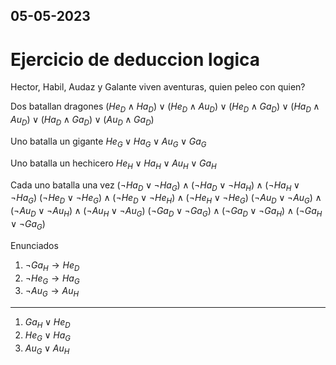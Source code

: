 05-05-2023
---
# Ejercicio de deduccion logica

Hector, Habil, Audaz y Galante viven aventuras, quien peleo con quien?

Dos batallan dragones
$(He_D \wedge Ha_D) \vee (He_D \wedge Au_D) \vee (He_D \wedge Ga_D) \vee (Ha_D \wedge Au_D) \vee (Ha_D \wedge Ga_D) \vee (Au_D \wedge Ga_D)$

Uno batalla un gigante
$He_G \vee Ha_G \vee Au_G \vee Ga_G$

Uno batalla un hechicero
$He_H \vee Ha_H \vee Au_H \vee Ga_H$

Cada uno batalla una vez
$(\neg Ha_D \vee \neg Ha_G) \wedge (\neg Ha_D \vee \neg Ha_H) \wedge (\neg Ha_H \vee \neg Ha_G)$
$(\neg He_D \vee \neg He_G) \wedge (\neg He_D \vee \neg He_H) \wedge (\neg He_H \vee \neg He_G)$
$(\neg Au_D \vee \neg Au_G) \wedge (\neg Au_D \vee \neg Au_H) \wedge (\neg Au_H \vee \neg Au_G)$
$(\neg Ga_D \vee \neg Ga_G) \wedge (\neg Ga_D \vee \neg Ga_H) \wedge (\neg Ga_H \vee \neg Ga_G)$

Enunciados
1. $\neg Ga_H \rightarrow He_D$
2. $\neg He_G \rightarrow Ha_G$
3. $\neg Au_G \rightarrow Au_H$

---
1. $Ga_H \vee He_D$
2. $He_G \vee Ha_G$
3. $Au_G \vee Au_H$